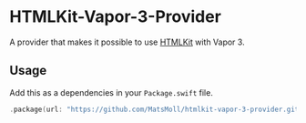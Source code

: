 # HTMLKit-Vapor-3-Provider

A provider that makes it possible to use [HTMLKit](https://github.com/vapor-community/HTMLKit) with Vapor 3.

## Usage

Add this as a dependencies in your `Package.swift` file.
```swift
.package(url: "https://github.com/MatsMoll/htmlkit-vapor-3-provider.git", from: "1.0.0")
```
